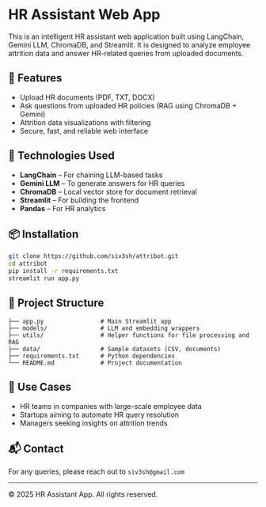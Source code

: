 # HR Assistant Web App

This is an intelligent HR assistant web application built using LangChain, Gemini LLM, ChromaDB, and Streamlit. It is designed to analyze employee attrition data and answer HR-related queries from uploaded documents.

## 🚀 Features

- Upload HR documents (PDF, TXT, DOCX)
- Ask questions from uploaded HR policies (RAG using ChromaDB + Gemini)
- Attrition data visualizations with filtering
- Secure, fast, and reliable web interface

## 🧠 Technologies Used

- **LangChain** – For chaining LLM-based tasks
- **Gemini LLM** – To generate answers for HR queries
- **ChromaDB** – Local vector store for document retrieval
- **Streamlit** – For building the frontend
- **Pandas** – For HR analytics

## 📦 Installation

```bash
git clone https://github.com/siv3sh/attribot.git
cd attribot
pip install -r requirements.txt
streamlit run app.py
```

## 📂 Project Structure

```
├── app.py                # Main Streamlit app
├── models/               # LLM and embedding wrappers
├── utils/                # Helper functions for file processing and RAG
├── data/                 # Sample datasets (CSV, documents)
├── requirements.txt      # Python dependencies
└── README.md             # Project documentation
```

## 🧩 Use Cases

- HR teams in companies with large-scale employee data
- Startups aiming to automate HR query resolution
- Managers seeking insights on attrition trends

## 📬 Contact

For any queries, please reach out to `siv3sh@gmail.com`

---
© 2025 HR Assistant App. All rights reserved.
